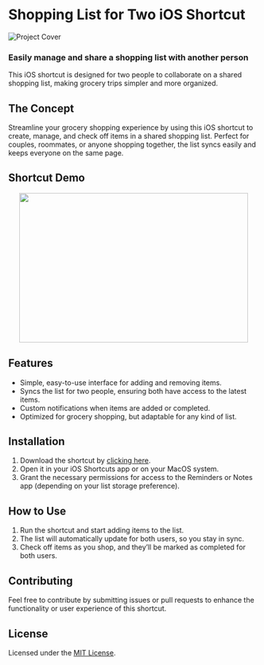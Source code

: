 # Shopping List for Two iOS Shortcut

![Project Cover](https://raw.githubusercontent.com/yourusername/repository-name/main/assets/Repo_Cover.jpg)

### Easily manage and share a shopping list with another person

This iOS shortcut is designed for two people to collaborate on a shared shopping list, making grocery trips simpler and more organized.

## The Concept

Streamline your grocery shopping experience by using this iOS shortcut to create, manage, and check off items in a shared shopping list. Perfect for couples, roommates, or anyone shopping together, the list syncs easily and keeps everyone on the same page.

## Shortcut Demo

<p align="center"> 
   <img width="460" height="300" src="https://raw.githubusercontent.com/yourusername/repository-name/main/assets/shopping_shortcut_demo.gif"> 
</p>

## Features

- Simple, easy-to-use interface for adding and removing items.
- Syncs the list for two people, ensuring both have access to the latest items.
- Custom notifications when items are added or completed.
- Optimized for grocery shopping, but adaptable for any kind of list.

## Installation

1. Download the shortcut by [clicking here](https://www.icloud.com/shortcuts/5a468a52e8b34e5c930e8954e174182e).
2. Open it in your iOS Shortcuts app or on your MacOS system.
3. Grant the necessary permissions for access to the Reminders or Notes app (depending on your list storage preference).

## How to Use

1. Run the shortcut and start adding items to the list.
2. The list will automatically update for both users, so you stay in sync.
3. Check off items as you shop, and they’ll be marked as completed for both users.

## Contributing

Feel free to contribute by submitting issues or pull requests to enhance the functionality or user experience of this shortcut.

## License

Licensed under the [MIT License](LICENSE).

